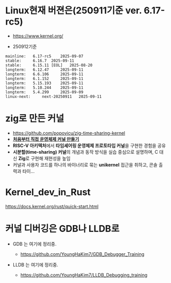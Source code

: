 # Linux현재 버젼은(250911기준 ver. 6.17-rc5)
- https://www.kernel.org/

- 250912기준
```
mainline: 	6.17-rc5 	2025-09-07 	
stable: 	6.16.7 	2025-09-11 	
stable: 	6.15.11 [EOL] 	2025-08-20 	
longterm: 	6.12.47 	2025-09-11 	
longterm: 	6.6.106 	2025-09-11 
longterm: 	6.1.152 	2025-09-11 	
longterm: 	5.15.193 	2025-09-11 	
longterm: 	5.10.244 	2025-09-11 	
longterm: 	5.4.299 	2025-09-09 	
linux-next: 	next-20250911 	2025-09-11
```

# zig로 만든 커널
- https://github.com/popovicu/zig-time-sharing-kernel
- **[처음부터 직접 운영체제 커널 만들기](<https://news.hada.io/topic?id=23105&utm_source=discord&utm_medium=bot&utm_campaign=1480>)**
- **RISC-V 아키텍처**에서 **타임셰어링 운영체제 프로토타입 커널**을 구현한 경험을 공유  
- **시분할(time-sharing) 커널**의 개념과 동작 방식을 실습 중심으로 설명하며, C 대신 **Zig**로 구현해 재현성을 높임  
- 커널과 사용자 코드를 하나의 바이너리로 묶는 **unikernel** 접근을 취하고, 콘솔 출력과 타이…


# Kernel_dev_in_Rust
https://docs.kernel.org/rust/quick-start.html

# 커널 디버깅은 GDB나 LLDB로
- GDB 는 여기에 정리중.
  - https://github.com/YoungHaKim7/GDB_Debugger_Training

- LLDB 는 여기에 정리중.
  - https://github.com/YoungHaKim7/LLDB_Debugging_training
